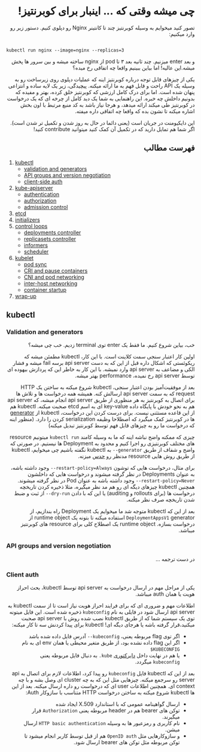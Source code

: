 <div dir='auto'>

# چی میشه وقتی که ... اینبار برای کوبرنتیز!

</div>

<div dir='auto'>
  
تصور کنید میخوایم به وسیله کوبرنتیز چند تا کانتینر Nginx رو دپلوی کنیم. دستور زیر رو وارد میکنیم:
  
</div>

<code>
kubectl run nginx --image=nginx --replicas=3  
</code>

<div dir='auto'>
  
و بعد enter میزنیم. چند ثانیه بعد ۳ تا pod از nginx ساخته میشه و بین سرور ها پخش میشه.این عالیه! اما بیاین ببینیم واقعا چه اتفاقی رخ میده؟

یکی از چیزهای قابل توجه درباره کوبرنتیز اینه که عملیات دپلوی روی زیرساخت رو به وسیله یک API راحت و قابل فهم به ما ارائه میکنه. پیچیدگی، زیر یک لایه ساده و انتزاعی پنهان شده است. اما برای درک کامل ارزشی که کوبرنتیز خلق کرده، ‌بهتر و مفیده که بدونیم داخلش چه خبره. این راهنمایی به شما یک دید کامل از چرخه ای که یک درخواست در کوبرنتیز طی میکند ارائه میدهد، و هرجا نیاز باشد به کد منبع مرتبط با اون بخش اشاره میکنه تا نشون بده که واقعا چه اتفاقی داره میفته.

این دایکیومنت در جریان است (یعنی دائما در حال به روز شدن و تکمیل تر شدن است). اگر شما هم تمایل دارید که در تکمیل آن کمک کنید میتوانید contribute کنید!

## فهرست مطالب
</div>

1. [kubectl](#kubectl)
   - [validation and generators](#validation-and-generators)
   - [API groups and version negotiation](#api-groups-and-version-negotiation)
   - [client-side auth](#client-auth)
2. [kube-apiserver](#kube-apiserver)
   - [authentication](#authentication)
   - [authorization](#authorization)
   - [admission control](#admission-control)
3. [etcd](#etcd)
4. [initializers](#initializers)
5. [control loops](#control-loops)
   - [deployments controller](#deployments-controller)
   - [replicasets controller](#replicasets-controller)
   - [informers](#informers)
   - [scheduler](#scheduler)
6. [kubelet](#kubelet)
   - [pod sync](#pod-sync)
   - [CRI and pause containers](#cri-and-pause-containers)
   - [CNI and pod networking](#cni-and-pod-networking)
   - [inter-host networking](#inter-host-networking)
   - [container startup](#container-startup)
7. [wrap-up](#wrap-up)

## kubectl


### Validation and generators

<div dir='auto'>

خب، بیاین شروع کنیم. ما فقط یک enter توی terminal زدیم. خب چی میشه؟

اولین کار اعتبار سنجی سمت کلاینت است. با این کار، kubectl مطمئن میشه که ریکوئستی که اشکال داره قبل از این که به دست api server برسه fail میشه و فشار الکی و مضاعف به api server وارد نمیشه. با این کار به خاطر این که پردازش بیهوده ای توسط api server رخ نمیده، performance بهتر میشه.

بعد از موفقیت‌آمیز بودن اعتبار سنجی، kubectl شروع میکنه به ساختن یک HTTP request که به سمت api server ارسالش کنه. همیشه همه درخواست ها و تلاش ها برای اتصال به کوبرنتیز به هر منظوری از طریق api server انجام میشه، که api server هم به نحو خودش با پایگاه داده key-value ای به اسم etcd صحبت میکنه. kubectl هم از این قاعده مستثنی نیست. برای درست کردن این درخواست، kubectl از [generator](https://kubernetes.io/docs/reference/kubectl/conventions/#generators) ها در کوبرنتیز کمک میگیرد که اصطلاحا وظیفه serialization کردن را دارد. (منظور اینه که درخواست ما رو به چیزهای قابل فهم توسط کوبرنتیز تبدیل میکنه)

چیزی که ممکنه واضح نباشه اینه که ما به وسیله کامند `kubectl run` میتونیم resource های مختلف کوبرنتیزی رو اجرا کنیم و محدود به Deployment ها نیستیم. 
 در صورتی که واضح و شفاف از طریق `generator--` به kubectl نگفته باشیم چی میخوایم، kubectl از طریق روش هایی resource مدنظر رو [حدس](https://github.com/kubernetes/kubernetes/blob/v1.14.0/pkg/kubectl/cmd/run/run.go#L319-L339) میزنه.

 برای مثال، درخواست هایی که توشون `restart-policy=Always--` وجود داشته باشه، به عنوان Deployments در نظر گرفته میشوند و درخواست هایی که داخلشون `restart-policy=Never--` وجود داشته باشه به عنوان Pod در نظر گرفته میشوند.
همچنین kubectl چیزهای دیگه ای رو هم مد نظر میگیره، مثلا ذخیره کردن تاریخچه درخواست ها (برای rollouts و auditing) یا این که با دادن ‍`dry-run--` از ثبت و ضبط شدن تاریخچه صرف نظر میکنه.

بعد از این که kubectl متوجه شد ما میخوایم یک Deployment راه بندازیم، از `DeploymentAppsV1` generator استفاده میکنه تا بتونه یک runtime object از درخواست بسازه. runtime object یک اصطلاح کلی برای resource های کوبرنتیز میباشد.

</div>

### API groups and version negotiation

<div dir='auto'>

در دست ترجمه ...

</div>

### Client auth

<div dir='auto'>

یکی از مراحل مهم در ارسال درخواست به api server توسط kubectl، بحث احراز هویت یا همان auth میباشد.

اطلاعات مهم و ضروری ای که برای فرایند احراز هویت نیاز است تا از سمت kubectl به api server ارسال شود در فایلی به نام `kubeconfig` ذخیره شده است. این فایل میتونه توی یک سیستم شما که از طریق kubectl نصب شده روش با api server صحبت میکنید،‌قرار گرفته باشه یا هرجای دیگه ای! kubectl برای پیدا کردنش سه تا کار میکنه:

- اگر توی flag مربوطه یعنی، `kubeconfig--` آدرس فایل داده شده باشد
- اگر این flag داده نشده بود، از طریق متغیر محیطی یا همان env ای به نام `KUBECONFIG$`
- یا هم در نهایت داخل [دایرکتوری](https://github.com/kubernetes/client-go/blob/master/tools/clientcmd/loader.go#L52) `kube.`  به دنبال فایل مربوطه یعنی `kubeconfig` میگردد.

بعد از این که kubectl فایل `kubeconfig` رو پیدا کرد، اطلاعات لازم برای اتصال به api server رو سرجمع میکنه. چیزهایی مثل این که به چه cluster ای وصل بشه و با چه context ای. همچنین اطلاعات user ای که درخواست رو داره ارسال میکنه. بعد از این ها kubectl شروع میکنه به ساختن درخواست HTTP متناسب با سازوکار Auth:

- ارسال گواهینامه عمومی که با استاندارد X.509 ایجاد شده
- توکن های bearer هم در header مربوطه یعنی  `Authorization` قرار میگیرند.
- نام کاربری و رمزعبور ها به وسیله `HTTP basic authentication` ارسال میشن.
- و سازوکارهایی مثل `OpenID auth` هم از قبل توسط کاربر انجام میشود تا توکن مربوطه مثل توکن های bearer ارسال شود.

</div>
